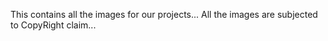 This contains all the images for our projects...
All the images are subjected to CopyRight claim...
